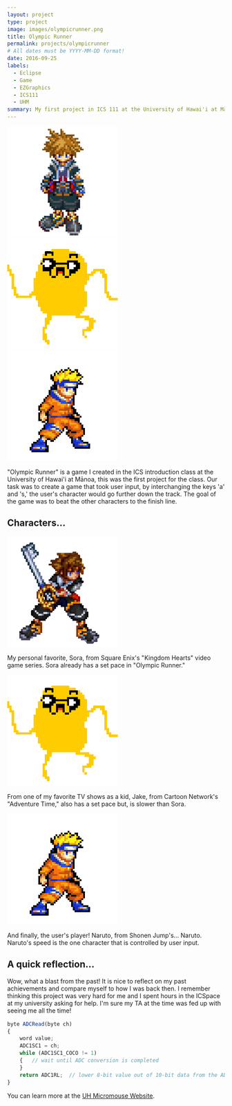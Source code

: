 ```yaml
---
layout: project
type: project
image: images/olympicrunner.png
title: Olympic Runner
permalink: projects/olympicrunner
# All dates must be YYYY-MM-DD format!
date: 2016-09-25
labels:
  - Eclipse
  - Game
  - EZGraphics
  - ICS111
  - UHM
summary: My first project in ICS 111 at the University of Hawai'i at Mānoa was to program a game just like the popular game of 'QWOP.'
---
```


<div class="ui small rounded images">
  <img class="ui image" src="../images/sora.png">
  <img class="ui image" src="../images/jake.gif">
  <img class="ui image" src="../images/naruto.gif">
</div>

"Olympic Runner" is a game I created in the ICS introduction class at the University of Hawai'i at Mānoa, this was the first project for the class. Our task was to create a game that took user input, by interchanging the keys 'a' and 's,' the user's character would go further down the track. The goal of the game was to beat the other characters to the finish line.

## Characters...

<img class="ui large leftright floated image" src="../images/sora.gif">

My personal favorite, Sora, from Square Enix's "Kingdom Hearts" video game series. Sora already has a set pace in "Olympic Runner."

<img class="ui large leftright floated image" src="../images/jake.gif">

From one of my favorite TV shows as a kid, Jake, from Cartoon Network's "Adventure Time," also has a set pace but, is slower than Sora.

<img class="ui large leftright floated image" src="../images/naruto.gif">

And finally, the user's player! Naruto, from Shonen Jump's... Naruto. Naruto's speed is the one character that is controlled by user input.

## A quick reflection...

Wow, what a blast from the past! It is nice to reflect on my past achievements and compare myself to how I was back then. I remember thinking this project was very hard for me and I spent hours in the ICSpace at my university asking for help. I'm sure my TA at the time was fed up with seeing me all the time!

```js
byte ADCRead(byte ch)
{
    word value;
    ADC1SC1 = ch;
    while (ADC1SC1_COCO != 1)
    {   // wait until ADC conversion is completed   
    }
    return ADC1RL;  // lower 8-bit value out of 10-bit data from the ADC
}
```

You can learn more at the [UH Micromouse Website](http://www-ee.eng.hawaii.edu/~mmouse/about.html).



